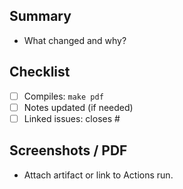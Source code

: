 ## Summary
- What changed and why?

## Checklist
- [ ] Compiles: `make pdf`
- [ ] Notes updated (if needed)
- [ ] Linked issues: closes #

## Screenshots / PDF
- Attach artifact or link to Actions run.
